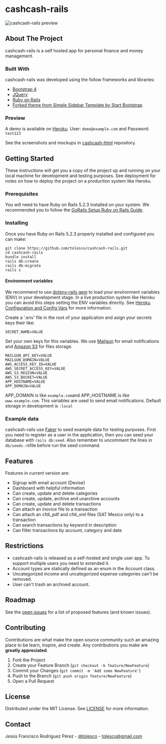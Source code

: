 # cashcash-rails
![cashcash-rails preview](https://cashcash-html.s3.amazonaws.com/cashcash-rails-header-preview.png)

## About The Project
cashcash-rails is a self hosted app for personal finance and money management.

### Built With
cashcash-rails was developed using the follow frameworks and libraries:

* [Bootstrap 4](https://getbootstrap.com)
* [JQuery](https://jquery.com)
* [Ruby on Rails](https://rubyonrails.org/)
* [Forked theme from Simple Sidebar Template by Start Bootstrap](https://github.com/tolesco/cashcash-html)

### Preview

A demo is available on [Heroku](https://cashcash-rails.herokuapp.com/). User: `demo@example.com` and Password: `test123`

See the screenshots and mockups in [cashcash-html](https://github.com/tolesco/cashcash-html) repository.

## Getting Started

These instructions will get you a copy of the project up and running on your local machine for development and testing purposes. See deployment for notes on how to deploy the project on a production system like Heroku.

### Prerequisites

You will need to have Ruby on Rails 5.2.3 installed on your system. We recommended you to follow the [GoRails Setup Ruby on Rails Guide](https://gorails.com/setup).

### Installing

Once you have Ruby on Rails 5.2.3 properly installed and configured you can make:

```
git clone https://github.com/tolesco/cashcash-rails.git
cd cashcash-rails
bundle install
rails db:create
rails db:migrate
rails s
```

#### Environment variables

We recommend to use [dotenv-rails gem](https://github.com/bkeepers/dotenv) to load your environment variables (ENV) in your development stage. In a live production system like Heroku you can avoid this steps setting the ENV variables directly. See [Heroku Configuration and Config Vars](https://devcenter.heroku.com/articles/config-vars) for more information.  

Create a '.env' file in the root of your application and asign your secrets keys their like:

```
SECRET_NAME=VALUE
```
Set your own keys for this variables. We use [Mailgun](https://www.mailgun.com/) for email notifications and [Amazon S3](https://aws.amazon.com/s3/) for files storage.

```
MAILGUN_API_KEY=VALUE
MAILGUN_DOMAIN=VALUE
AWS_ACCESS_KEY_ID=VALUE
AWS_SECRET_ACCESS_KEY=VALUE
AWS_S3_REGION=VALUE
AWS_S3_BUCKET=VALUE
APP_HOSTNAME=VALUE
APP_DOMAIN=VALUE
```
APP_DOMAIN is like `example.com`and APP_HOSTNAME is like `www.example.com`. This variables are used to send email notifications. Default storage in development is `:local` 

### Example data

cashcash-rails use [Faker](https://github.com/faker-ruby/faker) to seed example data for testing purposes. First you need to register as a user in the application, then you can seed your database with `rails db:seed`. Also remember to uncomment the lines in `db/seeds.rb`file before run the seed command.

## Features

Features in current version are:

* Signup with email account (Devise)
* Dashboard with helpful information
* Can create, update and delete categories
* Can create, update, archive and unarchive accounts
* Can create, update and delete transactions
* Can attach an inovice file to a transaction
* Can attach an cfdi_pdf and cfdi_xml files (SAT Mexico only) to a transaction
* Can search transactions by keyword in description
* Can filter transactions by account, category and date

## Restrictions

* cashcash-rails is released as a self-hosted and single user app. To support multiple users you need to extended it.
* Account types are statically defined as an enum in the Account class.
* Uncategorized income and uncategorized expense categories can't be removed.
* User can't trash an archived account.

## Roadmap

See the [open issues](https://github.com/tolesco/cashcash-rails/issues) for a list of proposed features (and known issues).

## Contributing

Contributions are what make the open source community such an amazing place to be learn, inspire, and create. Any contributions you make are **greatly appreciated**.

1. Fork the Project
2. Create your Feature Branch (`git checkout -b feature/NewFeature`)
3. Commit your Changes (`git commit -m 'Add some NewFeature'`)
4. Push to the Branch (`git push origin feature/NewFeature`)
5. Open a Pull Request

## License

Distributed under the MIT License. See [LICENSE](LICENSE) for more information.

## Contact

Jesús Francisco Rodríguez Pérez - [@tolesco](https://github.com/tolesco/) - tolesco@gmail.com

